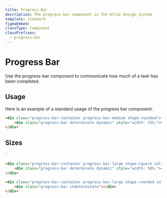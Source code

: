 ```yaml
---
title: Progress Bar
description: The progress-bar component in the Atlas Design System
template: standard
figmaEmbed:
classType: Component
classPrefixes:
  - progress-bar
---
```


# Progress Bar

Use the progress-bar component to communicate how much of a task has been completed.

## Usage

Here is an example of a standard usage of the progress bar component.

```html
<div class="progress-bar-container progress-bar-medium shape-rounded">
	<div class="progress-bar determinate dynamic" style="width: 15%;"></div>
</div>
```

## Sizes

`

```html
<div class="progress-bar-container progress-bar-large shape-square validation-success">
	<div class="progress-bar determinate dynamic" style="width: 50%;"></div>
</div>
```

```html
<div class="progress-bar-container progress-bar-large shape-rounded validation-warning">
	<div class="progress-bar indeterminate"></div>
</div>
```
